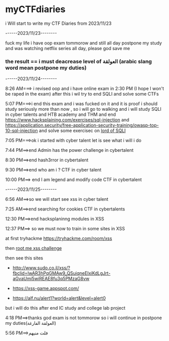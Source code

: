# myCTFdiaries
i Will start to write my CTF Diaries from 2023/11/23

------2023/11/23--------

fuck my life i have oop exam tommorow and still all day postpone my study and was watching netflix series all day, please god save me
### the result == i must deacrease level of العولقة (arabic slang word mean postpone my duties)

------2023/11/24--------

8:26 AM===> i revised oop and i have online exam in 2:30 PM (I hope I won't be raped in the exam) after this i wil try to end SQLI and solve some CTFs

5:07 PM===>i end this exam and i was fucked on it and it is proof i should study seriously more than now , so i will go to walking and i will study SQLI in cyber talents and HTB academy and THM and end https://www.hacksplaining.com/exercises/sql-injection
and https://application.security/free-application-security-training/owasp-top-10-sql-injection and solve some exercisec on [lord of SQLI](https://los.rubiya.kr/)

7:05 PM===>ok i started with cyber talent let is see what i will i do

7:44 PM==>end Admin has the power challenge in cybertalent

8:30 PM==>end hash3rror in cybertalent

9:30 PM==>end who am i ? CTF in cyber talent

10:00 PM==> end I am legend and modify code CTF in cybertalent

------2023/11/25--------

6:56 AM==>so we will start see xss in cyber talent

7:25 AM==>end searching for cookies CTF in cybertalents

12:30 PM==>end hacksplaninng modules in XSS

12:37 PM==> so we must now to train in some sites in XSS

at first tryhackme https://tryhackme.com/room/xss

then [root me xss challenge](https://www.root-me.org/en/Challenges/Web-Client/)

then see this sites 

- http://www.sudo.co.il/xss/?fbclid=IwAR3hPqGMAw9_QSuiqneEIxiKdLgJrt-aGvaUmi5wiREAE8fu3q5PMzaG8vw

- https://xss-game.appspot.com/

- https://alf.nu/alert1?world=alert&level=alert0

but i will do this after end IC study and college lab project

4:18 PM==>thanks god exam is not tommorow so i will continue in postpone my duties(العولقة الفارغة)

5:56 PM==>فلت منيهم

